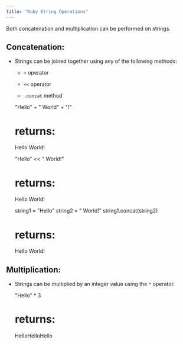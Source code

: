 ```yaml
---
title: "Ruby String Operations"
---
```


Both concatenation and multiplication can be performed on strings.

## Concatenation:

*   Strings can be joined together using any of the following methods:
    *   `+` operator

    *   `<<` operator
    *   `.concat` method

    "Hello" + " World" + "!"
    # returns:
    Hello World!

    "Hello" << " World!"
    # returns:
    Hello World!

    string1 = "Hello"
    string2 = " World!"
    string1.concat(string2)
    # returns:
    Hello World!

## Multiplication:

*   Strings can be multiplied by an integer value using the `*` operator.

    "Hello" * 3
    # returns:
    HelloHelloHello
